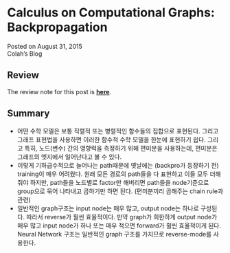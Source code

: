 # Calculus on Computational Graphs: Backpropagation

Posted on August 31, 2015 <br>
Colah’s Blog


## Review
The review note for this post is [**here**](https://onedrive.live.com/view.aspx?resid=2BA5907D25AB4F59!217&ithint=file%2cdocx&app=Word&authkey=!AG7WcdO_nIRAybg).

## Summary
* 어떤 수학 모델은 보통 직렬적 또는 병렬적인 함수들의 집합으로 표현된다. 그리고 그래프 표현법을 사용하면 이러한 함수적 수학 모델을 한눈에 표현하기 쉽다. 그리고 특히, 노드(변수) 간의 영향력을 측정하기 위해 편미분을 사용하는데, 편미분은 그래프의 엣지에서 일어난다고 볼 수 있다.
* 이렇게 기하급수적으로 늘어나는 path때문에 옛날에는 (backpro가 등장하기 전) training이 매우 어려웠다. 원래 모든 경로의 path들을 다 표현하고 이들 모두 더해줘야 하지만, path들을 노드별로 factor만 해버리면 path들을 node기준으로 group으로 묶어 나타내고 곱하기만 하면 된다. (편미분끼리 곱해주는 chain rule과 관련)
* 일반적인 graph구조는 input node는 매우 많고, output node는 하나로 구성된다. 따라서 reverse가 훨씬 효율적이다. 만약 graph가 희한하게 output node가 매우 많고 input node가 하나 또는 매우 적으면 forward가 훨씬 효율적이게 된다. Neural Network 구조는 일반적인 graph 구조를 가지므로 reverse-mode를 사용한다.
